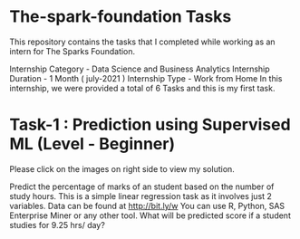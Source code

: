 # The-spark-foundation Tasks
This repository contains the tasks that I completed while working as an intern for The Sparks Foundation.

Internship Category - Data Science and Business Analytics
Internship Duration - 1 Month ( july-2021 )
Internship Type - Work from Home
In this internship, we were provided a total of 6 Tasks and this is my first task.



# Task-1 : Prediction using Supervised ML (Level - Beginner)
Please click on the images on right side to view my solution.

Predict the percentage of marks of an student based on the number of study hours.
This is a simple linear regression task as it involves just 2 variables.
Data can be found at http://bit.ly/w
You can use R, Python, SAS Enterprise Miner or any other tool.
What will be predicted score if a student studies for 9.25 hrs/ day?
